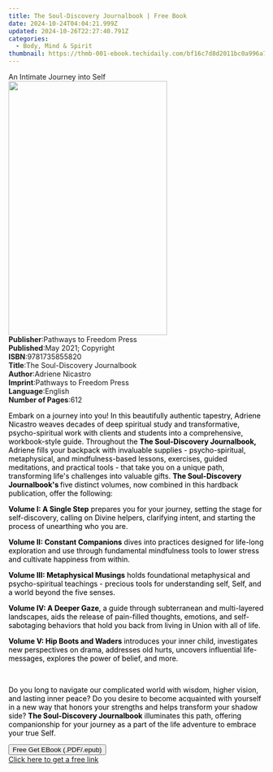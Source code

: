 ```yaml
---
title: The Soul-Discovery Journalbook | Free Book
date: 2024-10-24T04:04:21.999Z
updated: 2024-10-26T22:27:40.791Z
categories:
  - Body, Mind & Spirit
thumbnail: https://thmb-001-ebook.techidaily.com/bf16c7d8d2011bc0a996a7d6c8cb5d620e955c4d76c77dbf2e01494334b55a2b.jpg
---
```

<main id="book-container">
  <div class="flex flex-col">
    <div class="book-brief flex-1 py-6 px-4 sm:p-6 md:py-10 md:px-8">
      <!-- brief-->
      <div class="book-brief-main">An Intimate Journey into Self</div>
    </div>
    <div
      class="book-meta-info flex-1 grid gap-4 col-start-1 col-end-3 row-start-1 sm:mb-6 sm:grid-cols-4 lg:gap-6 lg:col-start-2 lg:row-end-6 lg:row-span-6 lg:mb-0"
    >
      <div
        class="book-meta-info-left place-content-center mt-4 p-4 text-sm leading-6 col-start-2 col-span-2 dark:text-slate-400"
      >
        <img
          class="w-full h-500 object-cover rounded-lg sm:h-255 sm:col-span-2 lg:col-span-full"
          src="https://img-001-ebook.techidaily.com/69e34d964f92213d31f63d8ec5286250994dbe35678f80a77ef04f9ddaddf40f.jpg"
          alt=""
          width="312"
          height="500"
        />
      </div>
      <div
        class="book-meta-info-right mt-2 col-start-1 row-start-2 col-span-3 self-center"
      >
        <!-- meta data  -->
        <div class="flex flex-col px-4 md:px-8">
          <div class="flex-1">
            <strong>Publisher</strong>:<span class="px-2"
              >Pathways to Freedom Press</span
            >
          </div>
          <div class="flex-1">
            <strong>Published</strong>:<span class="px-2"
              >May 2021; Copyright</span
            >
          </div>
          <div class="flex-1">
            <strong>ISBN</strong>:<span class="px-2">9781735855820</span>
          </div>
          <div class="flex-1">
            <strong>Title</strong>:<span class="px-2"
              >The Soul-Discovery Journalbook</span
            >
          </div>
          <div class="flex-1">
            <strong>Author</strong>:<span class="px-2">Adriene Nicastro</span>
          </div>
          <div class="flex-1">
            <strong>Imprint</strong>:<span class="px-2"
              >Pathways to Freedom Press</span
            >
          </div>
          <div class="flex-1">
            <strong>Language</strong>:<span class="px-2">English</span>
          </div>
          <div class="flex-1">
            <strong>Number of Pages</strong>:<span class="px-2">612</span>
          </div>
        </div>
      </div>
    </div>
    <div class="book-description flex-1 py-6 px-4 sm:p-6 md:py-10 md:px-8">
      <div class="book-description-main">
        <div accordion-content="" id="description">
          <p>
            <span style="color: rgb(0, 0, 0)"
              >Embark on a journey into you! In this beautifully authentic
              tapestry, Adriene Nicastro weaves decades of deep spiritual study
              and transformative, psycho-spiritual work with clients and
              students into a comprehensive, workbook-style guide. Throughout
              the </span
            ><strong style="color: rgb(0, 0, 0)"
              >The Soul-Discovery Journalbook,</strong
            ><span style="color: rgb(0, 0, 0)">
              Adriene fills your backpack with invaluable supplies -
              psycho-spiritual, metaphysical, and mindfulness-based lessons,
              exercises, guided meditations, and practical tools - that take you
              on a unique path, transforming life's challenges into valuable
              gifts. </span
            ><strong style="color: rgb(0, 0, 0)"
              >The Soul-Discovery Journalbook's </strong
            ><span style="color: rgb(0, 0, 0)"
              >five distinct volumes, now combined in this hardback publication,
              offer the following:</span
            >
          </p>
          <p>
            <strong style="color: rgb(0, 0, 0)">Volume I: A Single Step</strong
            ><span style="color: rgb(0, 0, 0)">
              prepares you for your journey, setting the stage for
              self-discovery, calling on Divine helpers, clarifying intent, and
              starting the process of unearthing who you are.</span
            >
          </p>
          <p>
            <strong style="color: rgb(0, 0, 0)"
              >Volume II: Constant Companions</strong
            ><span style="color: rgb(0, 0, 0)">
              dives into practices designed for life-long exploration and use
              through fundamental mindfulness tools to lower stress and
              cultivate happiness from within.</span
            >
          </p>
          <p>
            <strong style="color: rgb(0, 0, 0)"
              >Volume III: Metaphysical Musings</strong
            ><span style="color: rgb(0, 0, 0)">
              holds foundational metaphysical and psycho-spiritual teachings -
              precious tools for understanding self, Self, and a world beyond
              the five senses.</span
            >
          </p>
          <p>
            <strong style="color: rgb(0, 0, 0)">Volume IV: A Deeper Gaze</strong
            ><span style="color: rgb(0, 0, 0)"
              >, a guide through subterranean and multi-layered landscapes, aids
              the release of pain-filled thoughts, emotions, and self-sabotaging
              behaviors that hold you back from living in Union with all of
              life.
            </span>
          </p>
          <p>
            <strong style="color: rgb(0, 0, 0)"
              >Volume V: Hip Boots and Waders</strong
            ><span style="color: rgb(0, 0, 0)">
              introduces your inner child, investigates new perspectives on
              drama, addresses old hurts, uncovers influential life-messages,
              explores the power of belief, and more.</span
            >
          </p>
          <p><br /></p>
          <p>
            <span style="color: rgb(0, 0, 0)"
              >Do you long to navigate our complicated world with wisdom, higher
              vision, and lasting inner peace? Do you desire to become
              acquainted with yourself in a new way that honors your strengths
              and helps transform your shadow side? </span
            ><strong style="color: rgb(0, 0, 0)"
              >The Soul-Discovery Journalbook</strong
            ><span style="color: rgb(0, 0, 0)">
              illuminates this path, offering companionship for your journey as
              a part of the life adventure to embrace your true
              Self.&nbsp;</span
            >
          </p>
        </div>
        <div class="accordion-fader"></div>
      </div>
    </div>
    <div class="book-excerpts flex-1 py-6 px-4 sm:p-6 md:py-10 md:px-8"></div>
    <div
      class="book-about-author flex-1 py-6 px-4 sm:p-6 md:py-10 md:px-8"
    ></div>
    <div class="book-free-get flex-1 py-6 px-4 sm:p-6 md:py-10 md:px-8">
      <button
        id="btn-free-get"
        class="bg-blue-500 hover:bg-blue-700 text-white font-bold py-2 px-4 rounded"
      >
        Free Get EBook (.PDF/.epub)
      </button>
      <div id="countdown-display" class="px-2 text-lg mt-2"></div>
      <a
        id="free-link"
        class="hidden bg-blue-500 hover:bg-blue-700 text-white font-bold py-2 px-4 rounded"
        href="https://www.ebooks.com/en-us/book/210272762/the-soul-discovery-journalbook/adriene-nicastro/"
        target="_blank"
        >Click here to get a free link</a
      >
    </div>
    <script>
      let countdownTime = 0;
      let countdownInterval = null;
      document
        .getElementById('btn-free-get')
        .addEventListener('click', startCountdown);
      function startCountdown() {
        countdownTime = new Date().getTime() + 60000 * 3;
        countdownInterval = setInterval(updateCountdown, 1000);
        document.getElementById('btn-free-get').disabled = true;
        document
          .getElementById('btn-free-get')
          .classList.add('bg-gray-500', 'cursor-not-allowed');
      }
      function updateCountdown() {
        let currentTime = new Date().getTime();
        let timeLeft = countdownTime - currentTime;
        let secondsLeft = Math.floor(timeLeft / 1000);
        document.getElementById('countdown-display').innerHTML =
          `Remaining time: ${secondsLeft} seconds.`;
        if (secondsLeft <= 0) {
          clearInterval(countdownInterval);
          document.getElementById('btn-free-get').classList.add('hidden');
          document.getElementById('free-link').classList.remove('hidden');
          document.getElementById('countdown-display').innerHTML = '';
        }
      }
    </script>
  </div>
</main>

<ins class="adsbygoogle"
      style="display:block"
      data-ad-client="ca-pub-7571918770474297"
      data-ad-slot="8358498916"
      data-ad-format="auto"
      data-full-width-responsive="true"></ins>
    